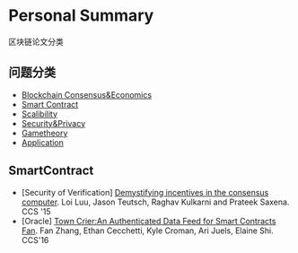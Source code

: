 # Personal Summary
区块链论文分类


## 问题分类

- [Blockchain Consensus&Economics](#BlockchainConsensus&Economics)
- [Smart Contract](#SmartContract)
- [Scalibility](#Scalibility)
- [Security&Privacy](#Security&Privacy)
- [Gametheory](#Gametheory)
- [Application](#Application)



## SmartContract
- [Security of Verification] [Demystifying incentives in the consensus computer](https://eprint.iacr.org/2015/702). Loi Luu, Jason Teutsch, Raghav Kulkarni and Prateek Saxena. CCS '15
- [Oracle] [Town Crier:An Authenticated Data Feed for Smart Contracts Fan](https://users.soe.ucsc.edu/~owen/courses/cmps223/papers/towncrier.pdf). Fan Zhang, Ethan Cecchetti, Kyle Croman, Ari Juels, Elaine Shi. CCS'16

